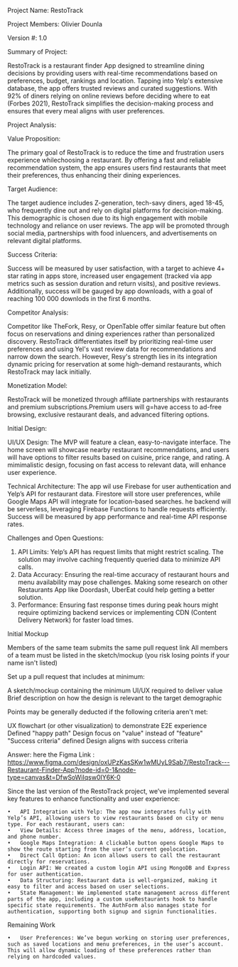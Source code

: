 Project Name: RestoTrack

Project Members: Olivier Dounla

Version #: 1.0

Summary of Project:

RestoTrack is a restaurant finder App designed to streamline dining decisions by providing users with real-time recommendations based on preferences, budget, rankings and location.
Tapping into Yelp's extensive database, the app offers trusted reviews and curated suggestions. With 92% of diners relying on online reviews before deciding where to eat (Forbes 2021),
RestoTrack simplifies the decision-making process and ensures that every meal aligns with user preferences.

Project Analysis:

Value Proposition:

The primary goal of RestoTrack is to reduce the time and frustration users experience whilechoosing a restaurant. By offering a fast and reliable recommendation system, the app ensures
users find restaurants that meet their preferences, thus enhancing their dining experiences.

Target Audience:

The target audience includes Z-generation, tech-savy diners, aged 18-45, who frequently dine out and rely on digital platforms for decision-making. This demographic is chosen due to its high
engagement with mobile technology and reliance on user reviews. The app will be promoted through social media, partnerships with food inluencers, and advertisements on relevant digital platforms.

Success Criteria:

Success will be measured by user satisfaction, with a target to achieve 4+ star rating in apps store, increased user engagement (tracked via app metrics such as session duration and return visits),
and positive reviews. Additionally, success will be gauged by app downloads, with a goal of reaching 100 000 downlods in the first 6 months.

Competitor Analysis:

Competitor like TheFork, Resy, or OpenTable offer similar feature but often focus on reservations and dining experiences rather than personalized discovery. RestoTrack differentiates itself by prioritizing
real-time user preferences and using Yel's vast review data for recommendations and narrow down the search. However, Resy's strength lies in its integration dynamic pricing for reservation at some high-demand
restaurants, which RestoTrack may lack initially.

Monetization Model:

RestoTrack will be monetized through affiliate partnerships with restaurants and premium subscriptions.Premium users will g=have access to ad-free browsing, exclusive restaurant deals, and advanced filtering options.

Initial Design:

UI/UX Design:
The MVP will feature a clean, easy-to-navigate interface. The home screen will showcase nearby restaurant recommendations, and users will have options to filter results based on cuisine, price range, and rating.
A mimimalistic design, focusing on fast access to relevant data, will enhance user experience.

Technical Architecture:
The app wil use Firebase for user authentication and Yelp’s API for restaurant data. Firestore will store user preferences, while Google Maps API will integrate for location-based searches. he backend will be serverless,
leveraging Firebase Functions to handle requests efficiently. Success will be measured by app performance and real-time API response rates.

Challenges and Open Questions:

1. API Limits: Yelp’s API has request limits that might restrict scaling. The solution may involve caching frequently queried data to minimize API calls.
2. Data Accuracy: Ensuring the real-time accuracy of restaurant hours and menu availability may pose challenges. Making some research on other Restaurants App like Doordash, UberEat could help getting a better solution.
3. Performance: Ensuring fast response times during peak hours might require optimizing backend services or implementing CDN (Content Delivery Network) for faster load times.

Initial Mockup

Members of the same team submits the same pull request link
All members of a team must be listed in the sketch/mockup (you risk losing points if your name isn't listed)

Set up a pull request that includes at minimum:

A sketch/mockup containing the minimum UI/UX required to deliver value
Brief description on how the design is relevant to the target demographic

Points may be generally deducted if the following criteria aren't met:

UX flowchart (or other visualization) to demonstrate E2E experience
Defined "happy path"
Design focus on "value" instead of "feature"
"Success criteria" defined
Design aligns with success criteria

Answer: here the Figma Link : https://www.figma.com/design/oxUPzKasSKw1wMUyL9Sab7/RestoTrack---Restaurant-Finder-App?node-id=0-1&node-type=canvas&t=DfwSoWiIqsw0IY6K-0


Since the last version of the RestoTrack project, we’ve implemented several key features to enhance functionality and user experience:

	•	API Integration with Yelp: The app now integrates fully with Yelp’s API, allowing users to view restaurants based on city or menu type. For each restaurant, users can:
	•	View Details: Access three images of the menu, address, location, and phone number.
	•	Google Maps Integration: A clickable button opens Google Maps to show the route starting from the user’s current geolocation.
	•	Direct Call Option: An icon allows users to call the restaurant directly for reservations.
	•	Login API: We created a custom login API using MongoDB and Express for user authentication.
	•	Data Structuring: Restaurant data is well-organized, making it easy to filter and access based on user selections.
	•	State Management: We implemented state management across different parts of the app, including a custom useRestaurants hook to handle specific state requirements. The AuthForm also manages state for authentication, supporting both signup and signin functionalities.

Remaining Work

	•	User Preferences: We’ve begun working on storing user preferences, such as saved locations and menu preferences, in the user’s account. This will allow dynamic loading of these preferences rather than relying on hardcoded values.

